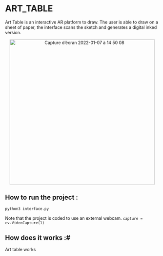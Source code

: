 # ART_TABLE

Art Table is an interactive AR platform to draw. The user is able to draw on a sheet of paper, the interface scans the sketch and generates a digital inked version.
<p align="center">

<img width="475" alt="Capture d’écran 2022-01-07 à 14 50 08" src="https://user-images.githubusercontent.com/43905857/148553241-51ded036-4d2a-4470-a169-608175d0fd30.png">
  </p>


## How to run the project : ##

```python
python3 interface.py 
```
Note that the project is coded to use an external webcam. ```capture = cv.VideoCapture(1)```

## How does it works :#

Art table works
